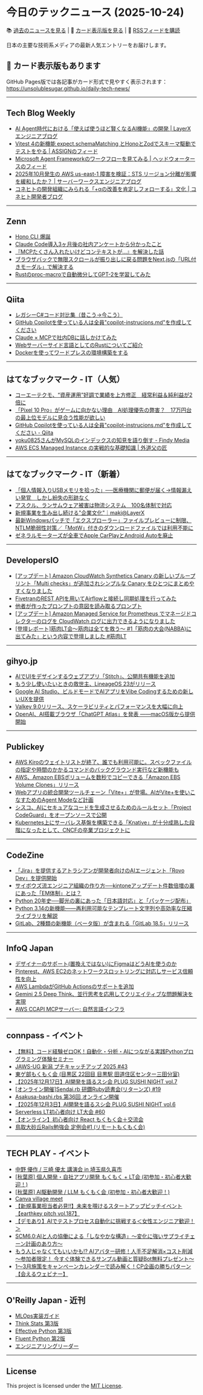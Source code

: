 # 今日のテックニュース (2025-10-24)

📚 [過去のニュースを見る](../../daily_news.md) | 🎨 [カード表示版を見る](https://unsolublesugar.github.io/daily-tech-news/) | 📡 [RSSフィードを購読](https://unsolublesugar.github.io/daily-tech-news/rss.xml)

日本の主要な技術系メディアの最新人気エントリーをお届けします。

## 🎨 カード表示版もあります

GitHub Pages版では各記事がカード形式で見やすく表示されます：  
https://unsolublesugar.github.io/daily-tech-news/

---
## Tech Blog Weekly

- [AI Agent時代における「使えば使うほど賢くなるAI機能」の開発 | LayerX エンジニアブログ](https://tech.layerx.co.jp/entry/2025/10/23/222742)
- [Vitest 4の新機能 expect.schemaMatching とHonoとZodでスキーマ駆動でテストをやる | ASSIGNのフィード](https://zenn.dev/assign/articles/vitest-4-schema-matching)
- [Microsoft Agent Frameworkのワークフローを見てみる | ヘッドウォータースのフィード](https://zenn.dev/headwaters/articles/faf7a5b3323fb2)
- [2025年10月発生の AWS us-east-1 障害を検証：STS リージョン分離が影響を緩和したか？ | サーバーワークスエンジニアブログ](https://blog.serverworks.co.jp/aws-us-east-1-outage-oct-2025-sts-regionalization-analysis)
- [コネヒトの開発組織にみられる「+αの改善を肯定しフォローする」文化 | コネヒト開発者ブログ](https://tech.connehito.com/entry/2025/10/23/184452)


---
## Zenn

- [Hono CLI 爆誕](https://zenn.dev/yusukebe/articles/ff69c13ccafb28)
- [Claude Code導入3ヶ月後の社内アンケートから分かったこと](https://zenn.dev/readyfor_blog/articles/a1cfd81a562e07)
- [『MCPたくさん入れたいけどコンテキストが...』を解決した話](https://zenn.dev/bm_sms/articles/modular_mcp_context_optimize)
- [ブラウザバックで無限スクロールが振り出しに戻る問題をNext.jsの「URL付きモーダル」で解決する](https://zenn.dev/derarion/articles/f42965b0aed36d)
- [Rustのproc-macroで自動微分してGPT-2を学習してみた](https://zenn.dev/ho_oto/articles/32a460c64e963b)


---
## Qiita

- [レガシーC#コード対比集（昔こう→今こう）](https://qiita.com/Sakai_path/items/3edc7a0a8db4e43753c8?utm_campaign=popular_items&utm_medium=feed&utm_source=popular_items)
- [GitHub Copilotを使っている人は全員"copilot-instrucions.md"を作成してください](https://qiita.com/TooMe/items/873540da84567733d16b?utm_campaign=popular_items&utm_medium=feed&utm_source=popular_items)
- [Claude × MCPで社内DBに話しかけてみた](https://qiita.com/kunitomo926/items/3424fbab1160de8ed9ed?utm_campaign=popular_items&utm_medium=feed&utm_source=popular_items)
- [Webサーバーサイド言語としてのRustについてご紹介](https://qiita.com/kazaf91/items/50ed0a3ce74c7409d46a?utm_campaign=popular_items&utm_medium=feed&utm_source=popular_items)
- [Dockerを使ってワードプレスの環境構築をする](https://qiita.com/sun_22/items/9fd95e4515969eae4f6a?utm_campaign=popular_items&utm_medium=feed&utm_source=popular_items)


---
## はてなブックマーク - IT（人気）

- [コーエーテクモ、“資産運用”好調で業績を上方修正　経常利益＆純利益が2倍に](https://www.itmedia.co.jp/news/articles/2510/23/news101.html)
- [「Pixel 10 Pro」がゲームに向かない理由　AI処理優先の弊害？　17万円台の最上位モデルに見合う性能が欲しい](https://www.itmedia.co.jp/mobile/articles/2510/23/news107.html)
- [GitHub Copilotを使っている人は全員"copilot-instrucions.md"を作成してください - Qiita](https://qiita.com/TooMe/items/873540da84567733d16b)
- [yoku0825さんがMySQLのインデックスの知見を語り倒す - Findy Media](https://findy-code.io/media/articles/chotto-wakaru-mysql-index)
- [AWS ECS Managed Instance の実戦的な基礎知識 | 外道父の匠](https://blog.father.gedow.net/2025/10/23/aws-ecs-managed-instance-knowledge/)


---
## はてなブックマーク - IT（新着）

- [「個人情報入りUSBメモリを拾った」──医療機関に郵便が届く→情報漏えい発覚　しかし紛失の形跡なく](https://www.itmedia.co.jp/news/articles/2510/23/news109.html)
- [アスクル、ランサムウェア被害は物流システム　100名体制で対応](https://www.watch.impress.co.jp/docs/news/2057222.html)
- [新規事業を生み出し続ける"企業文化"｜maki@LayerX](https://note.com/35_mki/n/nc8292755f9d1)
- [最新Windowsパッチで「エクスプローラー」ファイルプレビューに制限、NTLM脆弱性対策／「MotW」付きのダウンロードファイルでは利用不能に](https://forest.watch.impress.co.jp/docs/news/2057380.html)
- [ゼネラルモーターズが全車でApple CarPlayとAndroid Autoを廃止](https://gigazine.net/news/20251023-gm-remove-carplay-android-autofrom/)


---
## DevelopersIO

- [[アップデート] Amazon CloudWatch Synthetics Canary の新しいブループリント「Multi checks」が追加されシンプルな Canary をひとつにまとめやすくなりました](https://dev.classmethod.jp/articles/cloudwatch-synthetics-bundled-multi-check-canaries/)
- [FivetranのREST APIを用いてAirflowと接続し同期処理を行ってみた](https://dev.classmethod.jp/articles/fivetran-rest-api-airflow/)
- [他者が作ったプロンプトの意図を読み取るプロンプト](https://dev.classmethod.jp/articles/understanding-prompt/)
- [[アップデート] Amazon Managed Service for Prometheus でマネージドコレクターのログを CloudWatch ログに出力できるようになりました](https://dev.classmethod.jp/articles/amp-managed-collector-cloudwatch-logs-export/)
- [[登壇レポート]筋肉LT会～筋肉は全てを救う～ #1「筋肉の大会(NABBA)に出てみた」という内容で登壇しました #筋肉LT](https://dev.classmethod.jp/articles/musle-lt-1-participating-muscle-contest/)


---
## gihyo.jp

- [AIでUIをデザインするウェブアプリ「Stitch」、公開共有機能を追加](https://gihyo.jp/article/2025/10/stitch-public-sharing?utm_source=feed)
- [もう少し使いたいときの救世主、LineageOS 23がリリース](https://gihyo.jp/article/2025/10/android-weekly-topics-251023?utm_source=feed)
- [Google AI Studio、ビルドモードでAIアプリをVibe Codingするための新しいUXを提供](https://gihyo.jp/article/2025/10/vibe-coding-ai-app-using-google-ai-studio-build-mode?utm_source=feed)
- [Valkey 9.0リリース、スケーラビリティとパフォーマンスを大幅に向上](https://gihyo.jp/article/2025/10/valkey-9?utm_source=feed)
- [OpenAI、AI搭載ブラウザ「ChatGPT Atlas」を発表 ——macOS版から提供開始](https://gihyo.jp/article/2025/10/openai-browser-atlas?utm_source=feed)


---
## Publickey

- [AWS Kiroのウェイトリストが終了、誰でも利用可能に。スペックファイルの指定や時間のかかるコマンドのバックグラウンド実行など新機能も](https://www.publickey1.jp/blog/25/aws_kiro.html)
- [AWS、Amazon EBSボリュームを数秒でコピーできる「Amazon EBS Volume Clones」リリース](https://www.publickey1.jp/blog/25/awsamazon_ebsamazon_ebs_volume_clones.html)
- [Webアプリの統合開発ツールチェーン「Vite+」が登場。AIがVite+を使いこなすためのAgent Modeなど計画](https://www.publickey1.jp/blog/25/webviteaiviteagent_mode.html)
- [シスコ、AIにセキュアなコードを生成させるためのルールセット「Project CodeGuard」をオープンソースで公開](https://www.publickey1.jp/blog/25/aiproject_codeguard.html)
- [Kubernetes上にサーバレス基盤を構築できる「Knative」が十分成熟した段階になったとして、CNCFの卒業プロジェクトに](https://www.publickey1.jp/blog/25/kubernetesknativecncf.html)


---
## CodeZine

- [「Jira」を提供するアトラシアンが開発者向けのAIエージェント「Rovo Dev」を提供開始](http://codezine.jp/article/detail/22436)
- [サイボウズ流エンジニア組織の作り方──kintoneアップデート件数倍増の裏にあった「EM体制」とは？](http://codezine.jp/article/detail/22282)
- [Python 20年史──脚光の裏にあった「日本語対応」と「パッケージ配布」](http://codezine.jp/article/detail/22163)
- [Python 3.14の新機能――再利用可能なテンプレート文字列や高効率な圧縮ライブラリを解説](http://codezine.jp/article/detail/22392)
- [GitLab、2種類の新機能（ベータ版）が含まれる「GitLab 18.5」リリース](http://codezine.jp/article/detail/22426)


---
## InfoQ Japan

- [デザイナーのサポート(置換えではない)にFigmaはどうAIを使うのか](https://www.infoq.com/jp/news/2025/10/figma-ai/?utm_campaign=infoq_content&utm_source=infoq&utm_medium=feed&utm_term=global)
- [Pinterest、AWS EC2のネットワークスロットリングに対応しサービス信頼性を向上](https://www.infoq.com/jp/news/2025/10/pinterest-network-throttling/?utm_campaign=infoq_content&utm_source=infoq&utm_medium=feed&utm_term=global)
- [AWS LambdaがGitHub Actionsのサポートを追加](https://www.infoq.com/jp/news/2025/10/aws-lambda-github-actions/?utm_campaign=infoq_content&utm_source=infoq&utm_medium=feed&utm_term=global)
- [Gemini 2.5 Deep Think、並行思考を応用してクリエイティブな問題解決を実現](https://www.infoq.com/jp/news/2025/10/gemini-2-5-deep-think/?utm_campaign=infoq_content&utm_source=infoq&utm_medium=feed&utm_term=global)
- [AWS CCAPI MCPサーバー: 自然言語インフラ](https://www.infoq.com/jp/news/2025/10/aws-ccapi-mcp-server/?utm_campaign=infoq_content&utm_source=infoq&utm_medium=feed&utm_term=global)


---
## connpass - イベント

- [【無料】コード経験ゼロOK！自動化・分析・AIにつながる実践Pythonプログラミング体験セミナー](https://datascience-wakara.connpass.com/event/373699/?utm_campaign=recent_events&utm_source=feed&utm_medium=atom)
- [JAWS-UG 新潟 プチキャッチアップ 2025 #43](https://jawsug-niigata.connpass.com/event/373691/?utm_campaign=recent_events&utm_source=feed&utm_medium=atom)
- [東ゲ部もくもく会 (目黒区 22回目 目黒駅 田道住区センター三田分室)](https://tougebu.connpass.com/event/373682/?utm_campaign=recent_events&utm_source=feed&utm_medium=atom)
- [【2025年12月17日】AI開発を語るスシ会 PLUG SUSHI NIGHT vol.7](https://stract.connpass.com/event/373680/?utm_campaign=recent_events&utm_source=feed&utm_medium=atom)
- [[オンライン開催]Sendai.rb 研鑽Ruby読書会(リターンズ) #19](https://sendairb.connpass.com/event/373676/?utm_campaign=recent_events&utm_source=feed&utm_medium=atom)
- [Asakusa-bashi.rbs 第36回 オンライン開催](https://asakusa-bashi-rbs.connpass.com/event/373677/?utm_campaign=recent_events&utm_source=feed&utm_medium=atom)
- [【2025年12月3日】AI開発を語るスシ会 PLUG SUSHI NIGHT vol.6](https://stract.connpass.com/event/373675/?utm_campaign=recent_events&utm_source=feed&utm_medium=atom)
- [Serverless LT初心者向け LT大会 #60](https://serverlesslt.connpass.com/event/373660/?utm_campaign=recent_events&utm_source=feed&utm_medium=atom)
- [【オンライン】初心者向け React もくもく会＋交流会](https://beginner-react.connpass.com/event/373673/?utm_campaign=recent_events&utm_source=feed&utm_medium=atom)
- [鳥取大砂丘Rails勉強会 定例会#1 (リモートもくもく会)](https://tottori-rails.connpass.com/event/373668/?utm_campaign=recent_events&utm_source=feed&utm_medium=atom)


---
## TECH PLAY - イベント

- [中野 優作 / 三崎 優太 講演会 in 埼玉県久喜市](https://techplay.jp/event/988082)
- [[秋葉原] 個人開発・自社アプリ開発 もくもく + LT会 (初参加・初心者大歓迎！)](https://techplay.jp/event/988074)
- [[秋葉原] AI駆動開発 / LLM もくもく会 (初参加・初心者大歓迎！)](https://techplay.jp/event/988073)
- [Canva village meet](https://techplay.jp/event/988072)
- [【新規事業担当者必見!!】未来を覗けるスタートアップピッチイベント 【earthkey pitch vol.187】](https://techplay.jp/event/987914)
- [【デモあり】AIでテストプロセス自動化に挑戦する＜女性エンジニア歓迎！＞](https://techplay.jp/event/988071)
- [SCM6.0:AIと人の協働による「しなやかな構造」〜変化に強いサプライチェーン計画のあり方〜](https://techplay.jp/event/988048)
- [もう人じゃなくてもいいかも!? AIアバター研修！人手不足解消×コスト削減 ～参加者限定！ 今すぐ体験できるサンプル動画と質疑Bot無料プレゼント～](https://techplay.jp/event/988066)
- [1〜3月施策をキャンペーンカレンダーで読み解く！CP企画の勝ちパターン【会えるウェビナー】](https://techplay.jp/event/988050)


---
## O'Reilly Japan - 近刊

- [MLOps実装ガイド](http://www.oreilly.co.jp/books/9784814401208/?utm_source=feed&utm_mediun=referral&utm_content=new_book)
- [Think Stats 第3版](http://www.oreilly.co.jp/books/9784814401376/?utm_source=feed&utm_mediun=referral&utm_content=new_book)
- [Effective Python 第3版](http://www.oreilly.co.jp/books/9784814401338/?utm_source=feed&utm_mediun=referral&utm_content=new_book)
- [Fluent Python 第2版](http://www.oreilly.co.jp/books/9784814401284/?utm_source=feed&utm_mediun=referral&utm_content=new_book)
- [エンジニアリングリーダー](http://www.oreilly.co.jp/books/9784814401352/?utm_source=feed&utm_mediun=referral&utm_content=new_book)


---
## License

This project is licensed under the [MIT License](LICENSE).
